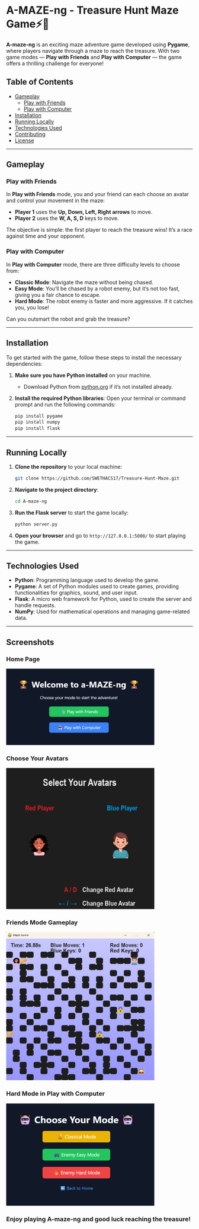 
# **A-MAZE-ng - Treasure Hunt Maze Game⚡🙌**

**A-maze-ng** is an exciting maze adventure game developed using **Pygame**, where players navigate through a maze to reach the treasure. With two game modes — **Play with Friends** and **Play with Computer** — the game offers a thrilling challenge for everyone!

## **Table of Contents**
- [Gameplay](#gameplay)
  - [Play with Friends](#play-with-friends)
  - [Play with Computer](#play-with-computer)
- [Installation](#installation)
- [Running Locally](#running-locally)
- [Technologies Used](#technologies-used)
- [Contributing](#contributing)
- [License](#license)

---

## **Gameplay**

### **Play with Friends**
In **Play with Friends** mode, you and your friend can each choose an avatar and control your movement in the maze:
- **Player 1** uses the **Up, Down, Left, Right arrows** to move.
- **Player 2** uses the **W, A, S, D** keys to move.

The objective is simple: the first player to reach the treasure wins! It’s a race against time and your opponent.

### **Play with Computer**
In **Play with Computer** mode, there are three difficulty levels to choose from:
- **Classic Mode**: Navigate the maze without being chased.
- **Easy Mode**: You’ll be chased by a robot enemy, but it’s not too fast, giving you a fair chance to escape.
- **Hard Mode**: The robot enemy is faster and more aggressive. If it catches you, you lose!

Can you outsmart the robot and grab the treasure?

---

## **Installation**

To get started with the game, follow these steps to install the necessary dependencies:

1. **Make sure you have Python installed** on your machine.
   - Download Python from [python.org](https://www.python.org/downloads/) if it’s not installed already.

2. **Install the required Python libraries**:
   Open your terminal or command prompt and run the following commands:

   ```bash
   pip install pygame
   pip install numpy
   pip install flask
   ```

---

## **Running Locally**

1. **Clone the repository** to your local machine:
   ```bash
   git clone https://github.com/SWETHACS17/Treasure-Hunt-Maze.git
   ```

2. **Navigate to the project directory**:
   ```bash
   cd A-maze-ng
   ```

3. **Run the Flask server** to start the game locally:
   ```bash
   python server.py
   ```

4. **Open your browser** and go to `http://127.0.0.1:5000/` to start playing the game.

---

## **Technologies Used**

- **Python**: Programming language used to develop the game.
- **Pygame**: A set of Python modules used to create games, providing functionalities for graphics, sound, and user input.
- **Flask**: A micro web framework for Python, used to create the server and handle requests.
- **NumPy**: Used for mathematical operations and managing game-related data.

---
## Screenshots

### Home Page  
<img src="images/home.png" alt="Home Screen" width="400"/>

### Choose Your Avatars  
<img src="images/select-your-avatars.png" alt="Choose Avatars" width="400"/>

### Friends Mode Gameplay  
<img src="images/play-with-friend-mode-with-locks-and-keys.png" alt="Friends Mode" width="400" height="400"/>

### Hard Mode in Play with Computer  
<img src="images/play-with-computer-modes.png" alt="Play With Computer Mode Hard" width="400"/>


### Enjoy playing **A-maze-ng** and good luck reaching the treasure!
